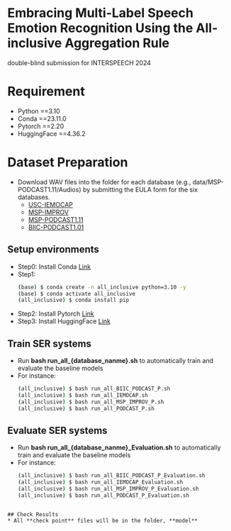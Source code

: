 # Embracing Multi-Label Speech Emotion Recognition Using the All-inclusive Aggregation Rule
double-blind submission for INTERSPEECH 2024

# Requirement
* Python ==3.10
* Conda ==23.11.0
* Pytorch ==2.20 
* HuggingFace ==4.36.2

# Dataset Preparation
* Download WAV files into the folder for each database (e.g., data/MSP-PODCAST1.11/Audios) by submitting the EULA form for the six databases.
  * [USC-IEMOCAP](https://sail.usc.edu/iemocap/iemocap_release.htm)
  * [MSP-IMPROV](https://ecs.utdallas.edu/research/researchlabs/msp-lab/MSP-Improv.html)
  * [MSP-PODCAST1.11](https://ecs.utdallas.edu/research/researchlabs/msp-lab/MSP-Podcast.html)
  * [BIIC-PODCAST1.01](https://biic.ee.nthu.edu.tw/open_resource_detail.php?id=63)
  
## Setup environments
* Step0: Install Conda [Link](https://conda.io/projects/conda/en/latest/user-guide/install/index.html)
* Step1:
  ``` bash
  (base) $ conda create -n all_inclusive python=3.10 -y
  (base) $ conda activate all_inclusive
  (all_inclusive) $ conda install pip
  ```
* Step2: Install Pytorch [Link](https://pytorch.org/get-started/locally/)
* Step3: Install HuggingFace [Link](https://huggingface.co/docs/transformers/installation)


## Train SER systems
* Run **bash run_all_{database_nanme}.sh** to automatically train and evaluate the baseline models
* For instance:
  ``` bash
  (all_inclusive) $ bash run_all_BIIC_PODCAST_P.sh
  (all_inclusive) $ bash run_all_IEMOCAP.sh
  (all_inclusive) $ bash run_all_MSP_IMPROV_P.sh
  (all_inclusive) $ bash run_all_PODCAST_P.sh
  ```

## Evaluate SER systems
* Run **bash run_all_{database_nanme}_Evaluation.sh** to automatically train and evaluate the baseline models
* For instance:
  ``` bash
  (all_inclusive) $ bash run_all_BIIC_PODCAST_P_Evaluation.sh
  (all_inclusive) $ bash run_all_IEMOCAP_Evaluation.sh
  (all_inclusive) $ bash run_all_MSP_IMPROV_P_Evaluation.sh
  (all_inclusive) $ bash run_all_PODCAST_P_Evaluation.sh
 ```

## Check Results
* All **check point** files will be in the folder, **model**
